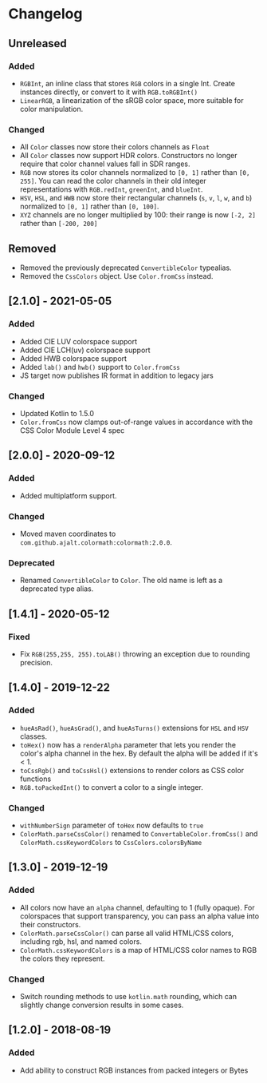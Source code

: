 # Changelog

## Unreleased

### Added
- `RGBInt`, an inline class that stores `RGB` colors in a single Int. Create instances directly, or convert to it with `RGB.toRGBInt()`
- `LinearRGB`, a linearization of the sRGB color space, more suitable for color manipulation. 

### Changed

- All `Color` classes now store their colors channels as `Float`
- All `Color` classes now support HDR colors. Constructors no longer require that color channel values fall in SDR ranges.
- `RGB` now stores its color channels normalized to `[0, 1]` rather than `[0, 255]`. You can read the color channels in their old integer representations with `RGB.redInt`, `greenInt`, and `blueInt`.
- `HSV`, `HSL`, and `HWB` now store their rectangular channels (`s`, `v`, `l`, `w`, and `b`) normalized to `[0, 1]` rather than `[0, 100]`.
- `XYZ` channels are no longer multiplied by 100: their range is now `[-2, 2]` rather than `[-200, 200]`

## Removed

- Removed the previously deprecated `ConvertibleColor` typealias.
- Removed the `CssColors` object. Use `Color.fromCss` instead. 

## [2.1.0] - 2021-05-05
### Added
- Added CIE LUV colorspace support
- Added CIE LCH(uv) colorspace support
- Added HWB colorspace support
- Added `lab()` and `hwb()` support to `Color.fromCss`
- JS target now publishes IR format in addition to legacy jars

### Changed
- Updated Kotlin to 1.5.0
- `Color.fromCss` now clamps out-of-range values in accordance with the CSS Color Module Level 4 spec


## [2.0.0] - 2020-09-12
### Added
- Added multiplatform support.

### Changed
- Moved maven coordinates to `com.github.ajalt.colormath:colormath:2.0.0`.

### Deprecated
- Renamed `ConvertibleColor` to `Color`. The old name is left as a deprecated type alias.

## [1.4.1] - 2020-05-12
### Fixed
- Fix `RGB(255,255, 255).toLAB()` throwing an exception due to rounding precision.

## [1.4.0] - 2019-12-22
### Added
- `hueAsRad()`, `hueAsGrad()`, and `hueAsTurns()` extensions for `HSL` and `HSV` classes.
- `toHex()` now has a `renderAlpha` parameter that lets you render the color's alpha channel in the hex. By default the alpha will be added if it's < 1.
- `toCssRgb()` and `toCssHsl()` extensions to render colors as CSS color functions
- `RGB.toPackedInt()` to convert a color to a single integer.

### Changed
- `withNumberSign` parameter of `toHex` now defaults to `true`
- `ColorMath.parseCssColor()` renamed to `ConvertableColor.fromCss()` and `ColorMath.cssKeywordColors` to `CssColors.colorsByName`


## [1.3.0] - 2019-12-19
### Added
- All colors now have an `alpha` channel, defaulting to 1 (fully opaque). For colorspaces that support transparency, you can pass an alpha value into their constructors.
- `ColorMath.parseCssColor()` can parse all valid HTML/CSS colors, including rgb, hsl, and named colors.
- `ColorMath.cssKeywordColors` is a map of HTML/CSS color names to RGB the colors they represent.

### Changed
- Switch rounding methods to use `kotlin.math` rounding, which can slightly change conversion results in some cases.


## [1.2.0] - 2018-08-19
### Added
- Add ability to construct RGB instances from packed integers or Bytes
